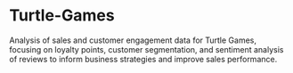 # Turtle-Games
Analysis of sales and customer engagement data for Turtle Games, focusing on loyalty points, customer segmentation, and sentiment analysis of reviews to inform business strategies and improve sales performance.
